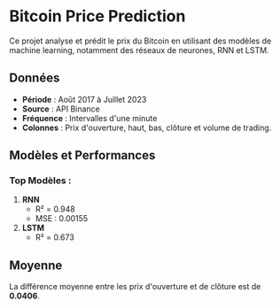 # Bitcoin Price Prediction

Ce projet analyse et prédit le prix du Bitcoin en utilisant des modèles de machine learning, notamment des réseaux de neurones, RNN et LSTM.

## Données
- **Période** : Août 2017 à Juillet 2023  
- **Source** : API Binance  
- **Fréquence** : Intervalles d'une minute  
- **Colonnes** : Prix d'ouverture, haut, bas, clôture et volume de trading.

## Modèles et Performances
### Top Modèles :
1. **RNN**  
   - R² = 0.948  
   - MSE : 0.00155  
2. **LSTM**  
   - R² = 0.673   

## Moyenne
La différence moyenne entre les prix d'ouverture et de clôture est de **0.0406**.
